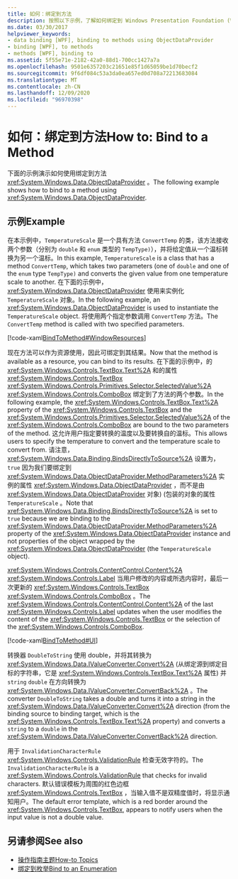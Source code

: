 ```yaml
---
title: 如何：绑定到方法
description: 按照以下示例，了解如何绑定到 Windows Presentation Foundation (WPF) 中的对象的方法。
ms.date: 03/30/2017
helpviewer_keywords:
- data binding [WPF], binding to methods using ObjectDataProvider
- binding [WPF], to methods
- methods [WPF], binding to
ms.assetid: 5f55e71e-2182-42a0-88d1-700cc1427a7a
ms.openlocfilehash: 9501e6357203c21651e85f1d65059be1d70becf2
ms.sourcegitcommit: 9f6df084c53a3da0ea657ed0d708a72213683084
ms.translationtype: MT
ms.contentlocale: zh-CN
ms.lasthandoff: 12/09/2020
ms.locfileid: "96970398"
---
```

# <a name="how-to-bind-to-a-method"></a><span data-ttu-id="06988-103">如何：绑定到方法</span><span class="sxs-lookup"><span data-stu-id="06988-103">How to: Bind to a Method</span></span>
<span data-ttu-id="06988-104">下面的示例演示如何使用绑定到方法 <xref:System.Windows.Data.ObjectDataProvider> 。</span><span class="sxs-lookup"><span data-stu-id="06988-104">The following example shows how to bind to a method using <xref:System.Windows.Data.ObjectDataProvider>.</span></span>  
  
## <a name="example"></a><span data-ttu-id="06988-105">示例</span><span class="sxs-lookup"><span data-stu-id="06988-105">Example</span></span>  
 <span data-ttu-id="06988-106">在本示例中，`TemperatureScale` 是一个具有方法 `ConvertTemp` 的类，该方法接收两个参数（分别为 `double` 和 `enum` 类型的 `TempType)`），并将给定值从一个温标转换为另一个温标。</span><span class="sxs-lookup"><span data-stu-id="06988-106">In this example, `TemperatureScale` is a class that has a method `ConvertTemp`, which takes two parameters (one of `double` and one of the `enum` type `TempType)` and converts the given value from one temperature scale to another.</span></span> <span data-ttu-id="06988-107">在下面的示例中， <xref:System.Windows.Data.ObjectDataProvider> 使用来实例化 `TemperatureScale` 对象。</span><span class="sxs-lookup"><span data-stu-id="06988-107">In the following example, an <xref:System.Windows.Data.ObjectDataProvider> is used to instantiate the `TemperatureScale` object.</span></span> <span data-ttu-id="06988-108">将使用两个指定参数调用 `ConvertTemp` 方法。</span><span class="sxs-lookup"><span data-stu-id="06988-108">The `ConvertTemp` method is called with two specified parameters.</span></span>  
  
 [!code-xaml[BindToMethod#WindowResources](~/samples/snippets/csharp/VS_Snippets_Wpf/BindToMethod/CS/Window1.xaml#windowresources)]  
  
 <span data-ttu-id="06988-109">现在方法可以作为资源使用，因此可绑定到其结果。</span><span class="sxs-lookup"><span data-stu-id="06988-109">Now that the method is available as a resource, you can bind to its results.</span></span> <span data-ttu-id="06988-110">在下面的示例中，的 <xref:System.Windows.Controls.TextBox.Text%2A> 和的属性 <xref:System.Windows.Controls.TextBox> <xref:System.Windows.Controls.Primitives.Selector.SelectedValue%2A> <xref:System.Windows.Controls.ComboBox> 绑定到了方法的两个参数。</span><span class="sxs-lookup"><span data-stu-id="06988-110">In the following example, the <xref:System.Windows.Controls.TextBox.Text%2A> property of the <xref:System.Windows.Controls.TextBox> and the <xref:System.Windows.Controls.Primitives.Selector.SelectedValue%2A> of the <xref:System.Windows.Controls.ComboBox> are bound to the two parameters of the method.</span></span> <span data-ttu-id="06988-111">这允许用户指定要转换的温度以及要转换自的温标。</span><span class="sxs-lookup"><span data-stu-id="06988-111">This allows users to specify the temperature to convert and the temperature scale to convert from.</span></span> <span data-ttu-id="06988-112">请注意， <xref:System.Windows.Data.Binding.BindsDirectlyToSource%2A> 设置为， `true` 因为我们要绑定到 <xref:System.Windows.Data.ObjectDataProvider.MethodParameters%2A> 实例的属性 <xref:System.Windows.Data.ObjectDataProvider> ，而不是由 <xref:System.Windows.Data.ObjectDataProvider> 对象)  (包装的对象的属性 `TemperatureScale` 。</span><span class="sxs-lookup"><span data-stu-id="06988-112">Note that <xref:System.Windows.Data.Binding.BindsDirectlyToSource%2A> is set to `true` because we are binding to the <xref:System.Windows.Data.ObjectDataProvider.MethodParameters%2A> property of the <xref:System.Windows.Data.ObjectDataProvider> instance and not properties of the object wrapped by the <xref:System.Windows.Data.ObjectDataProvider> (the `TemperatureScale` object).</span></span>  
  
 <span data-ttu-id="06988-113"><xref:System.Windows.Controls.ContentControl.Content%2A> <xref:System.Windows.Controls.Label> 当用户修改的内容或所选内容时，最后一次更新的 <xref:System.Windows.Controls.TextBox> <xref:System.Windows.Controls.ComboBox> 。</span><span class="sxs-lookup"><span data-stu-id="06988-113">The <xref:System.Windows.Controls.ContentControl.Content%2A> of the last <xref:System.Windows.Controls.Label> updates when the user modifies the content of the <xref:System.Windows.Controls.TextBox> or the selection of the <xref:System.Windows.Controls.ComboBox>.</span></span>  
  
 [!code-xaml[BindToMethod#UI](~/samples/snippets/csharp/VS_Snippets_Wpf/BindToMethod/CS/Window1.xaml#ui)]  
  
 <span data-ttu-id="06988-114">转换器 `DoubleToString` 使用 double，并将其转换为 <xref:System.Windows.Data.IValueConverter.Convert%2A> (从绑定源到绑定目标的字符串，它是 <xref:System.Windows.Controls.TextBox.Text%2A> 属性) 并 `string` `double` 在方向转换为 <xref:System.Windows.Data.IValueConverter.ConvertBack%2A> 。</span><span class="sxs-lookup"><span data-stu-id="06988-114">The converter `DoubleToString` takes a double and turns it into a string in the <xref:System.Windows.Data.IValueConverter.Convert%2A> direction (from the binding source to binding target, which is the <xref:System.Windows.Controls.TextBox.Text%2A> property) and converts a `string` to a `double` in the <xref:System.Windows.Data.IValueConverter.ConvertBack%2A> direction.</span></span>  
  
 <span data-ttu-id="06988-115">用于 `InvalidationCharacterRule` <xref:System.Windows.Controls.ValidationRule> 检查无效字符的。</span><span class="sxs-lookup"><span data-stu-id="06988-115">The `InvalidationCharacterRule` is a <xref:System.Windows.Controls.ValidationRule> that checks for invalid characters.</span></span> <span data-ttu-id="06988-116">默认错误模板为周围的红色边框 <xref:System.Windows.Controls.TextBox> ，当输入值不是双精度值时，将显示通知用户。</span><span class="sxs-lookup"><span data-stu-id="06988-116">The default error template, which is a red border around the <xref:System.Windows.Controls.TextBox>, appears to notify users when the input value is not a double value.</span></span>  
  
## <a name="see-also"></a><span data-ttu-id="06988-117">另请参阅</span><span class="sxs-lookup"><span data-stu-id="06988-117">See also</span></span>

- [<span data-ttu-id="06988-118">操作指南主题</span><span class="sxs-lookup"><span data-stu-id="06988-118">How-to Topics</span></span>](data-binding-how-to-topics.md)
- [<span data-ttu-id="06988-119">绑定到枚举</span><span class="sxs-lookup"><span data-stu-id="06988-119">Bind to an Enumeration</span></span>](how-to-bind-to-an-enumeration.md)
